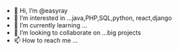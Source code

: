 - 👋 Hi, I’m @easyray
- 👀 I’m interested in ...java,PHP,SQL,python, react,django
- 🌱 I’m currently learning ...
- 💞️ I’m looking to collaborate on ...big projects
- 📫 How to reach me ...

<!---
easyray/easyray is a ✨ special ✨ repository because its `README.md` (this file) appears on your GitHub profile.
You can click the Preview link to take a look at your changes.
--->
